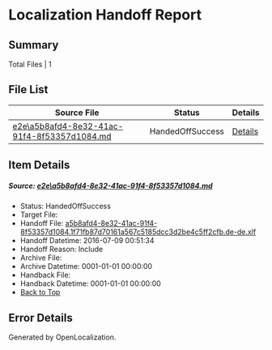 # <a name='report-top'></a> Localization Handoff Report

## Summary
 Total Files | 1

## File List
 Source File | Status | Details 
 ----------- | ------ | ------- 
 [e2e\a5b8afd4-8e32-41ac-91f4-8f53357d1084.md](https://github.com/OpenLocalizationTestOrg/oltest/blob/3534827732f3ecb592316695fc53be5dfefeab9d/e2e/a5b8afd4-8e32-41ac-91f4-8f53357d1084.md) | HandedOffSuccess | [Details](#ebf004725df1077ca9be7acfb7ff224b512379ff1)

## Item Details
##### <a name='ebf004725df1077ca9be7acfb7ff224b512379ff1'></a> Source: [e2e\a5b8afd4-8e32-41ac-91f4-8f53357d1084.md](https://github.com/OpenLocalizationTestOrg/oltest/blob/3534827732f3ecb592316695fc53be5dfefeab9d/e2e/a5b8afd4-8e32-41ac-91f4-8f53357d1084.md)
* Status: HandedOffSuccess
* Target File: 
* Handoff File: [a5b8afd4-8e32-41ac-91f4-8f53357d1084.1f71fb87d70161a567c5185dcc3d2be4c5ff2cfb.de-de.xlf](https://github.com/OpenLocalizationTestOrg/olhandoff-e2e/blob/6b6da0adf3af228a701b65cdbf1fbab11669a191/ol-handoff/OpenLocalizationTestOrg/oltest-dede-fly/ci/ht/a5b8afd4-8e32-41ac-91f4-8f53357d1084.1f71fb87d70161a567c5185dcc3d2be4c5ff2cfb.de-de.xlf)
* Handoff Datetime: 2016-07-09 00:51:34
* Handoff Reason: Include
* Archive File: 
* Archive Datetime: 0001-01-01 00:00:00
* Handback File: 
* Handback Datetime: 0001-01-01 00:00:00
* [Back to Top](#report-top)


## Error Details

Generated by OpenLocalization.
